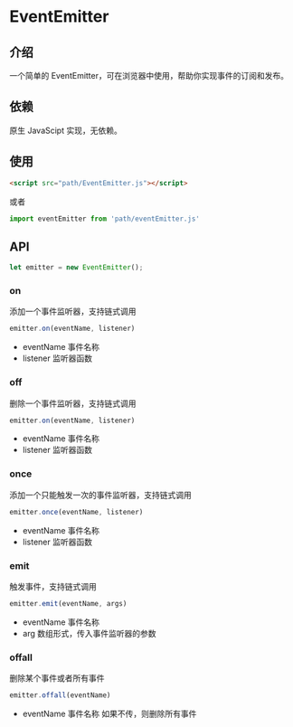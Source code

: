 # EventEmitter

## 介绍

一个简单的 EventEmitter，可在浏览器中使用，帮助你实现事件的订阅和发布。

## 依赖

原生 JavaScipt 实现，无依赖。

## 使用

```html
<script src="path/EventEmitter.js"></script>
```

或者

```js
import eventEmitter from 'path/eventEmitter.js'
```


## API

```js
let emitter = new EventEmitter();
```

### on

添加一个事件监听器，支持链式调用

```js
emitter.on(eventName, listener)
```

* eventName 事件名称
* listener 监听器函数

### off

删除一个事件监听器，支持链式调用

```js
emitter.on(eventName, listener)
```

* eventName 事件名称
* listener 监听器函数

### once

添加一个只能触发一次的事件监听器，支持链式调用

```js
emitter.once(eventName, listener)
```

* eventName 事件名称
* listener 监听器函数

### emit

触发事件，支持链式调用

```js
emitter.emit(eventName, args)
```

* eventName 事件名称
* arg 数组形式，传入事件监听器的参数

### offall

删除某个事件或者所有事件

```js
emitter.offall(eventName)
```

* eventName 事件名称 如果不传，则删除所有事件




